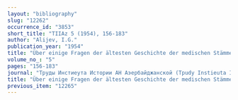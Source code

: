 ```yaml
---
layout: "bibliography"
slug: "12262"
occurrence_id: "3853"
short_title: "TIIAz 5 (1954), 156-183"
author: "Alijev, I.G."
publication_year: "1954"
title: "Über einige Fragen der ältesten Geschichte der medischen Stämme (in Azerbaijani)"
volume_no_: "5"
pages: "156-183"
journal: "Tpуды Инстиеута Истории АН Аэербайджанской (Tpudy Instieuta Istorii AN Aèerbajdžanskoj)"
title: "Über einige Fragen der ältesten Geschichte der medischen Stämme (in Azerbaijani)"
previous_item: "12265"
---
```

